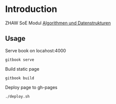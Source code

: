 # Introduction

ZHAW SoE Modul [Algorithmen und Datenstrukturen][1]

## Usage

Serve book on locahost:4000

	gitbook serve

Build static page

	gitbook build

Deploy page to gh-pages

	./deploy.sh

<!-- Refs -->
[1]: https://eventoweb.zhaw.ch/Evt_Pages/Brn_ModulDetailAZ.aspx?node=c594e3e5-cd9a-4204-9a61-de1e43ccb7b0&IDAnlass=774171
